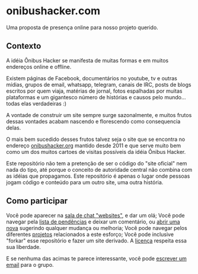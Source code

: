 # onibushacker.com

Uma proposta de presença online para nosso projeto querido.

## Contexto

A idéia Ônibus Hacker se manifesta de muitas formas e em muitos 
endereços online e offline.

Existem páginas de Facebook, documentários no youtube, tv e outras mídias,
grupos de email, whatsapp, telegram, canais de IRC, posts de blogs
escritos por quem viaja, matérias de jornal, fotos espalhadas por muitas plataformas
e um gigantesco número de histórias e causos pelo mundo... todas elas verdadeiras :)

A vontade de construir um site sempre surge sazonalmente, e muitos frutos
dessas vontades acabam nascendo e florescendo como consequencia delas. 

O mais bem sucedido desses frutos talvez seja o site que se encontra no endereço
[onibushacker.org][siteantigo] mantido desde 2011 e que serve muito bem como
um dos muitos cartoes de visitas possíveis da idéia Ônibus Hacker.

Este repositório não tem a pretenção de ser o código do "site oficial"
nem nada do tipo, até porque o conceito de autoridade central não combina
com as idéias que propagamos. Este repositório é apenas o lugar onde pessoas
jogam código e conteúdo para um outro site, uma outra história.

## Como participar

Você pode aparecer na [sala de chat "websites"][matrixroom], e dar um olá;
Você pode navegar pela [lista de pendências][issues] e deixar um comentário, ou [abrir uma nova][newissue] sugerindo qualquer mudança ou melhoria;
Você pode navegar pelos diferentes [projetos][projects] relacionados a este esforço;
Você pode inclusive "forkar" esse repositório e fazer um site derivado. A [licença][license] respeita essa sua liberdade.

E se nenhuma das acimas te parece interessante, você pode [escrever um email][mailinglist] para o grupo.

[siteantigo]: http://onibushacker.org
[matrixroom]: https://matrix.to/#/#onibushacker-websites:matrix.org
[newissue]: https://github.com/onibushacker/site2017-2018/issues/new
[issues]: https://github.com/onibushacker/site2017-2018/issues
[projects]: https://github.com/onibushacker/site2017-2018/projects
[mailinglist]: https://groups.google.com/forum/#!forum/onibushacker
[license]: https://github.com/onibushacker/site2017-2018/blob/master/LICENSE
